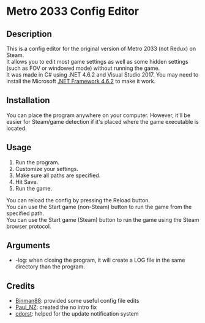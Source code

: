 # Metro 2033 Config Editor

## Description

This is a config editor for the original version of Metro 2033 (not Redux) on Steam.  
It allows you to edit most game settings as well as some hidden settings (such as FOV or windowed mode) without running the game.  
It was made in C# using .NET 4.6.2 and Visual Studio 2017. You may need to install the Microsoft [.NET Framework 4.6.2](https://www.microsoft.com/en-us/download/details.aspx?id=53344) to make it work.

## Installation

You can place the program anywhere on your computer. However, it'll be easier for Steam/game detection if it's placed where the game executable is located.

## Usage

1. Run the program.
2. Customize your settings.
3. Make sure all paths are specified.
4. Hit Save.
5. Run the game.

You can reload the config by pressing the Reload button.  
You can use the Start game (non-Steam) button to run the game from the specified path.  
You can use the Start game (Steam) button to run the game using the Steam browser protocol.  

## Arguments

- -log: when closing the program, it will create a LOG file in the same directory than the program.

## Credits

- [Binman88](http://www.tested.com/forums/games/10051-metro-2033-pc-config-file-edits/): provided some useful config file edits
- [Paul_NZ](https://community.pcgamingwiki.com/files/file/533-metro-2033-no-intro-fix/): created the no intro fix
- [cdorst](http://twitch.tv/cdorst): helped for the update notification system